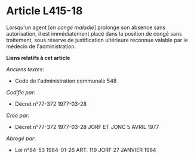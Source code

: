 # Article L415-18

Lorsqu'un agent [*en congé maladie*] prolonge son absence sans autorisation, il est immédiatement placé dans la position de
congé sans traitement, sous réserve de justification ultérieure reconnue valable par le médecin de l'administration.

**Liens relatifs à cet article**

_Anciens textes_:

  - Code de l'administration communale 548

_Codifié par_:

  - Décret n°77-372 1977-03-28

_Créé par_:

  - Décret n°77-372 1977-03-28 JORF ET JONC 5 AVRIL 1977

_Abrogé par_:

  - Loi n°84-53 1984-01-26 ART. 119 JORF 27 JANVIER 1984
